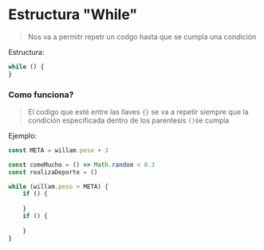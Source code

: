 # Estructura "While"

> Nos va a permitr repetr un codgo hasta que se cumpla una condición 

Estructura:
```js
while () {
}
```

### Como funciona?
> El codigo que esté entre las llaves ```{}``` se va a repetir siempre que la condición especificada dentro de los parentesís ```()```se cumpla

Ejemplo:
```js
const META = willam.peso + 3

const comeMucho = () => Math.random < 0.3
const realizaDeporte = () 

while (willam.peso > META) {
	if () {
	
	}
	if () {
	
	}
}
```